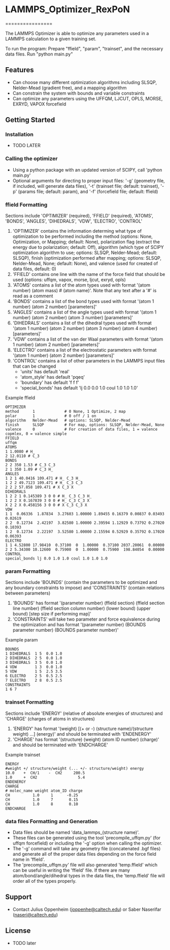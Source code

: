 # LAMMPS_Optimizer_RexPoN

================

The LAMMPS Optimizer is able to optimize any parameters used in a LAMMPS calculation to a given training set.

To run the program:
    Prepare "ffield", "param", "trainset", and the necessary data files.
    Run "python main.py"

Features
--------

- Can choose many different optimization algorithms including SLSQP, Nelder-Mead (gradient free), and a mapping algorithm
- Can constrain the system with bounds and variable constraints
- Can optimize any parameters using the UFFQM, LJCUT, OPLS, MORSE, EXRYD, VAPOX forcefield

Getting Started
---------------

### Installation
- TODO LATER
 

### Calling the optimizer
- Using a python package with an updated version of SCIPY, call 'python main.py'
- Optional arguments for directing to proper input files: '-g' (geometry file, if included, will generate data files), '-t' (trainset file; default: trainset), '-p' (params file; default: param), and '-f' (forcefield file; default: ffield)


### ffield Formatting

Sections include 'OPTIMIZER' (required), 'FFIELD' (required), 'ATOMS', 'BONDS', 'ANGLES', 'DIHEDRALS', 'VDW', 'ELECTRO', 'CONTROL'

1. 'OPTIMIZER' contains the information determing what type of optimization to be performed including the method (options: None, Optimization, or Mapping; default: None), polarization flag (extract the energy due to polarization; default: Off), algorithm (which type of SCIPY optimization algorithm to use; options: SLSQP, Nelder-Mead; default: SLSQP), finish (optimization performed after mapping; options: SLSQP, Nelder-Mead, None; default: None), and valence (used for created of data files, default: 0)
2. 'FFIELD' contains one line with the name of the force field that should be used (options: uffqm, vapox, morse, ljcut, exryd, opls)
3. 'ATOMS' contains a list of the atom types used with format '(atom number) (atom mass) # (atom name)'. Note that any text after a '#' is read as a comment
4. 'BONDS' contains a list of the bond types used with format '(atom 1 number) (atom 2 number) [parameters]'
5. 'ANGLES' contains a list of the angle types used with format '(atom 1 number) (atom 2 number) (atom 3 number) [parameters]'
6. 'DIHEDRALS' contains a list of the dihedral types used with format '(atom 1 number) (atom 2 number) (atom 3 number) (atom 4 number) [parameters]'
7. 'VDW' contains a list of the van der Waal parameters with format '(atom 1 number) (atom 2 number) [parameters]'
8. 'ELECTRO' contains a list of the electrostatic parameters with format '(atom 1 number) (atom 2 number) [parameters]'
9. 'CONTROL' contains a list of other parameters in the LAMMPS input files that can be changed
    - 'units' has default 'real'
    - 'atom_style' has default 'pqeq'
    - 'boundary' has default 'f f f'
    - 'special_bonds' has default 'lj 0.0 0.0 1.0 coul 1.0 1.0 1.0'


Example ffield

```shell
OPTIMIZER
method      1             # 0 None, 1 Optimize, 2 map
polar       1             # 0 off / 1 on
algorithm   Nelder-Mead   # options: SLSQP, Nelder-Mead
finish      SLSQP         # For map, options: SLSQP, Nelder-Mead, None
valence     0             # For creation of data files, 1 = valence copmlex, 0 = valence simple
FFIELD
uffqm
ATOMS
1 1.0080 # H_
2 12.0110 # C_3
BONDS
2 2 350 1.53 # C_3 C_3
2 1 350 1.09 # C_3 H_
ANGLES
1 2 1 40.0416 109.471 # H_ C_3 H_
1 2 2 49.7123 109.471 # H_ C_3 C_3
2 2 2 57.858 109.471 # X C_3 X
DIHEDRALS
1 2 2 1 0.145389 3 0 0 # H_ C_3 C_3 H_
1 2 2 X 0.167839 3 0 0 # H_ C_3 C_3 X
X 2 2 X 0.458156 3 0 0 # X C_3 C_3 X
VDW
1 1  0.06336  1.87834  3.27603 1.00000 1.89455 0.16379 0.00837 0.03493 0.02619
2 2  0.12734  2.42197  3.82580 1.00000 2.39594 1.12929 0.73792 0.27020 0.10393
1 2  0.12734  2.22197  3.52580 1.00000 2.15594 0.52929 0.35792 0.17020 0.06393
ELECTRO
1 1 4.52800 17.98410  0.37100  0  1.00000  0.37100 2037.20061  0.00000  
2 2 5.34300 10.12600  0.75900  0  1.00000  0.75900  198.84054  0.00000
CONTROL
special_bonds lj 0.0 1.0 1.0 coul 1.0 1.0 1.0
```

### param Formatting

Sections include 'BOUNDS' (contain the parameters to be optimized and any boundary constraints to impose) and 'CONSTRAINTS' (contain relations between parameters)

1. 'BOUNDS' has format '(parameter number) (ffield section) (ffield section line number) (ffield section column number) (lower bound) (upper bound) [step size if performing map]'
2. 'CONSTRAINTS' will take two parameter and force equivalence during the optimization and has format '(parameter number) (BOUNDS parameter number) (BOUNDS parameter number)'

Example param

```shell
BOUNDS
1 DIHEDRALS  1 5  0.0 1.0
2 DIHEDRALS  2 5  0.0 1.0
3 DIHEDRALS  3 5  0.0 1.0
4 VDW        1 3  0.0 1.0
5 VDW        1 5  2.5 3.5
6 ELECTRO    2 5  0.5 2.5
7 ELECTRO    2 8  0.5 2.5 
CONSTRAINTS
1 6 7
```


### trainset Formatting

Sections include 'ENERGY' (relative of absolute energies of structures) and 'CHARGE' (charges of atoms in structures)

1. 'ENERGY' has format '(weight) [(+ or -) (structure name)/(structure weight) ...] (energy)' and should be terminated with 'ENDENERGY'
2. 'CHARGE' has format '(structure) (weight) (atom ID number) (charge)' and should be terminated with 'ENDCHARGE'

Example trainset

```shell
ENERGY
#weight +/ structure/weight (... +/- structure/weight) energy
10.0    +  CH/1    -  CH2     200.5
1.0     +  CH2                  5.4
ENDENERGY
CHARGE
# molec_name weight atom_ID charge  
CH          1.0     1      -0.25
CH          1.0     7       0.15
CH          1.0     8       0.10
ENDCHARGE
```

### data files Formatting and Generation

- Data files should be named 'data_lammps_(structure name)'. 
- These files can be generated using the tool 'precompile_uffqm.py' (for uffqm forcefield) or including the '-g' option when calling the optimizer.
- The '-g' command will take any geometry file (concatenated .bgf files) and generate all of the proper data files depending on the force field name in 'ffield'.
- The 'precompile_uffqm.py' file will also generated 'temp.ffield' which can be useful in writing the 'ffield' file. If there are many atom/bond/angle/dihedral types in the data files, the 'temp.ffield' file will order all of the types properly. 

Support
-------

- Contact Julius Oppenheim (joppenhe@caltech.edu) or Saber Naserifar (naseri@caltech.edu)

License
-------

- TODO later

